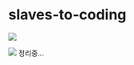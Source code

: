 # slaves-to-coding

<img src="https://capsule-render.vercel.app/api?type=waving&color=gradient&height=200&section=header&text=slaves-to-coding&fontSize=52pt;fontAlign=100&amp;fontAlignY=30&amp;" style="max-width: 100%;"/>

<img src="https://img.shields.io/badge/Python-3776AB?style=flat-square&logo=Python&logoColor=white"/> 정리중...